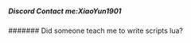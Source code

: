 ##### Discord Contact me:XiaoYun1901
####### Did someone teach me to write scripts lua?



























<!---
你发现了彩蛋，我骗你


##### 2023年1月14日 - 2023年7月16日
```lua
-  V1.0.0 : 小云开始学习lua脚本并进行测试
-  V1.0.1 : 不知道什么好昵称脚本，我选择云昵称，发布新的云脚本，修复承重脚本和呱鸡脚本的问题
-  V1.0.2 : 小云与莫羽开始有效合作
-  V1.0.3 : 添加新功能
-  V1.0.4 - V1.0.5 : 引入免费白名单系统
-  V1.0.6 : 云脚本被破解了，正在找更强的加密
-  V1.0.7 : 使用混淆MoonSecV3加密，移除白名单系统，添加了两个游戏
-  V1.0.8 - V1.1.1 : 增加新脚本
-  V1.1.2 : 此版本不包括服务器支持功能，有数字错了
-  V1.1.3 : 新增自动支持服务器功能
-  V1.1.4 - V1.2.6 : 开发更强功能，我的云脚本被圈钱了（40块钱），云脚本没有付费！！
-  V1.2.7 : 最后一次更新，小云宣布退圈，原因为龙叔和初夏讨厌小云

 
 
 当前版本：V1.2.7 
 制作者：小云 
 还在用lib：Darkrai X,普通ui,Orino,Silent,Kinx
 有多少个服务器：支持15个服务器
 联系方式： 
- QQ：168777105
- 手机：vivo Y5s, vivo Y77, vivo Y78
- 注明：有电脑
 
 2023年8月

 快手发云脚本视频后（不是小云发，还要钱）
 我的云脚本被圈钱了（40块钱），云脚本没有付费！！
 龙叔都信了，以为是40元！
```
## 小云以为是假龙叔（小号）
### 2023年12月3日，小云回归了？新云脚本重制版！小云被龙叔打死了😭
##### 从2024年2月至今
```lua
-  V1.2.8 : 新鲨口生求2
-  V1.2.9 - V1.3.0 : 增加多个脚本支持
-  V1.3.1 : 推出新云中心
-  V1.3.2 - V2.2.1 : 持续增强，加入更多脚本和游戏支持
-  V1.5.0 : 云中心已停止免费
❗别让全部人用云脚本！不更新！！快忘记


 当前版本：V2.2.1 
 制作者：小云 
 还在用lib：Silent
 有多少个服务器：支持59个服务器
 联系方式： 
- QQ：168777105
- 手机：vivo Y78,vivo Y78, iPhone 13, iPhone 15 Pro
- 注明：小云家有电脑
```

--->